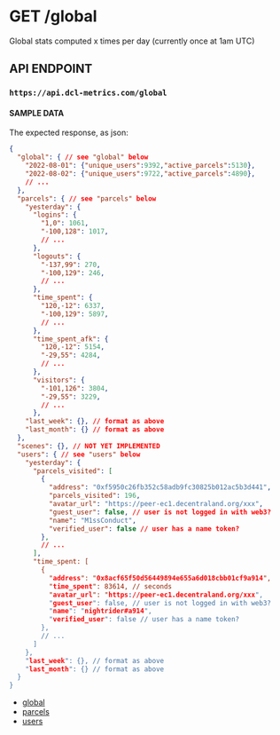 # GET /global

Global stats computed x times per day (currently once at 1am UTC)

## API ENDPOINT

### `https://api.dcl-metrics.com/global`

#### SAMPLE DATA

The expected response, as json:

``` json
{
  "global": { // see "global" below
    "2022-08-01": {"unique_users":9392,"active_parcels":5130},
    "2022-08-02": {"unique_users":9722,"active_parcels":4890},
    // ...
  },
  "parcels": { // see "parcels" below
    "yesterday": {
      "logins": {
        "1,0": 1061,
        "-100,128": 1017,
        // ...
      },
      "logouts": {
        "-137,99": 270,
        "-100,129": 246,
        // ...
      },
      "time_spent": {
        "120,-12": 6337,
        "-100,129": 5897,
        // ...
      },
      "time_spent_afk": {
        "120,-12": 5154,
        "-29,55": 4284,
        // ...
      },
      "visitors": {
        "-101,126": 3804,
        "-29,55": 3229,
        // ...
      },
    "last_week": {}, // format as above
    "last_month": {} // format as above
  },
  "scenes": {}, // NOT YET IMPLEMENTED
  "users": { // see "users" below
    "yesterday": {
      "parcels_visited": [
        {
          "address": "0xf5950c26fb352c58adb9fc30825b012ac5b3d441",
          "parcels_visited": 196,
          "avatar_url": "https://peer-ec1.decentraland.org/xxx",
          "guest_user": false, // user is not logged in with web3?
          "name": "M1ssConduct",
          "verified_user": false // user has a name token?
        },
        // ...
      ],
      "time_spent: [
        {
          "address": "0x8acf65f50d56449894e655a6d018cbb01cf9a914",
          "time_spent": 83614, // seconds
          "avatar_url": "https://peer-ec1.decentraland.org/xxx",
          "guest_user": false, // user is not logged in with web3?
          "name": "nightrider#a914",
          "verified_user": false // user has a name token?
        },
        // ...
      ]
    },
    "last_week": {}, // format as above
    "last_month": {} // format as above
  }
}
```

* [global](../spec/fixtures/expectations/serializers/global_daily_stats.json)
* [parcels](../spec/fixtures/expectations/serializers/global_parcels.json)
* [users](../spec/fixtures/expectations/serializers/global_users.json)
